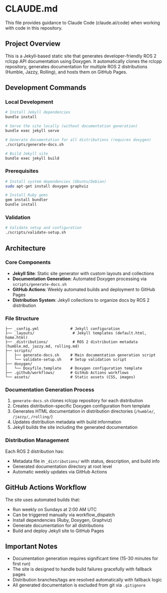 # CLAUDE.md

This file provides guidance to Claude Code (claude.ai/code) when working with code in this repository.

## Project Overview

This is a Jekyll-based static site that generates developer-friendly ROS 2 rclcpp API documentation using Doxygen. It automatically clones the rclcpp repository, generates documentation for multiple ROS 2 distributions (Humble, Jazzy, Rolling), and hosts them on GitHub Pages.

## Development Commands

### Local Development
```bash
# Install Jekyll dependencies
bundle install

# Serve the site locally (without documentation generation)
bundle exec jekyll serve

# Generate documentation for all distributions (requires doxygen)
./scripts/generate-docs.sh

# Build Jekyll site
bundle exec jekyll build
```

### Prerequisites
```bash
# Install system dependencies (Ubuntu/Debian)
sudo apt-get install doxygen graphviz

# Install Ruby gems
gem install bundler
bundle install
```

### Validation
```bash
# Validate setup and configuration
./scripts/validate-setup.sh
```

## Architecture

### Core Components
- **Jekyll Site**: Static site generator with custom layouts and collections
- **Documentation Generation**: Automated Doxygen processing via `scripts/generate-docs.sh`
- **GitHub Actions**: Weekly automated builds and deployment to GitHub Pages
- **Distribution System**: Jekyll collections to organize docs by ROS 2 distribution

### File Structure
```
├── _config.yml              # Jekyll configuration
├── _layouts/                 # Jekyll templates (default.html, home.html)
├── _distributions/           # ROS 2 distribution metadata (humble.md, jazzy.md, rolling.md)
├── scripts/
│   ├── generate-docs.sh     # Main documentation generation script
│   └── validate-setup.sh    # Setup validation script
├── doxygen/
│   └── Doxyfile.template    # Doxygen configuration template
├── .github/workflows/       # GitHub Actions workflows
└── assets/                  # Static assets (CSS, images)
```

### Documentation Generation Process
1. `generate-docs.sh` clones rclcpp repository for each distribution
2. Creates distribution-specific Doxygen configuration from template
3. Generates HTML documentation in distribution directories (`/humble/`, `/jazzy/`, `/rolling/`)
4. Updates distribution metadata with build information
5. Jekyll builds the site including the generated documentation

### Distribution Management
Each ROS 2 distribution has:
- Metadata file in `_distributions/` with status, description, and build info
- Generated documentation directory at root level
- Automatic weekly updates via GitHub Actions

## GitHub Actions Workflow

The site uses automated builds that:
- Run weekly on Sundays at 2:00 AM UTC
- Can be triggered manually via workflow_dispatch
- Install dependencies (Ruby, Doxygen, Graphviz)
- Generate documentation for all distributions
- Build and deploy Jekyll site to GitHub Pages

## Important Notes

- Documentation generation requires significant time (15-30 minutes for first run)
- The site is designed to handle build failures gracefully with fallback pages
- Distribution branches/tags are resolved automatically with fallback logic
- All generated documentation is excluded from git via `.gitignore`